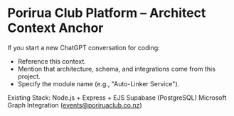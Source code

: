 # Porirua Club Platform – Architect Context Anchor

If you start a new ChatGPT conversation for coding:
- Reference this context.
- Mention that architecture, schema, and integrations come from this project.
- Specify the module name (e.g., "Auto-Linker Service").

Existing Stack:
Node.js + Express + EJS
Supabase (PostgreSQL)
Microsoft Graph Integration (events@poriruaclub.co.nz)
